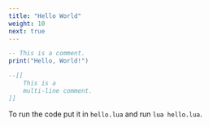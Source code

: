 ```yaml
---
title: "Hello World"
weight: 10
next: true
---
```


```lua
-- This is a comment.
print("Hello, World!")

--[[
    This is a
    multi-line comment.
]]
```

To run the code put it in `hello.lua` and run `lua hello.lua`.
